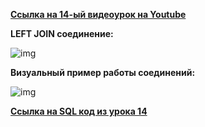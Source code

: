 [**Ссылка на 14-ый видеоурок на Youtube**](https://youtu.be/2Rww3MMBx5A)


**LEFT JOIN соединение:**

![img](https://github.com/Data-Learn/SQL-for-beginners/blob/main/SQL-101%20Modules/Module%202/Lesson%2014/images/LEFT%20JOIN%20%D1%81%D0%BE%D0%B5%D0%B4%D0%B8%D0%BD%D0%B5%D0%BD%D0%B8%D0%B5.gif)

**Визуальный пример работы соединений:**

![img](https://github.com/Data-Learn/SQL-for-beginners/blob/main/SQL-101%20Modules/Module%202/Lesson%2014/images/%D0%92%D0%B8%D0%B7%D1%83%D0%B0%D0%BB%D1%8C%D0%BD%D1%8B%D0%B9%20%D0%BF%D1%80%D0%B8%D0%BC%D0%B5%D1%80%20%D1%80%D0%B0%D0%B1%D0%BE%D1%82%D1%8B%20%D1%81%D0%BE%D0%B5%D0%B4%D0%B8%D0%BD%D0%B5%D0%BD%D0%B8%D0%B9.png)

[**Ссылка на SQL код из урока 14**](https://raw.githubusercontent.com/Data-Learn/SQL-for-beginners/main/SQL-101%20Modules/Module%202/Lesson%2014/SQL%20%D1%84%D0%B0%D0%B9%D0%BB%D1%8B/SQL%20%D0%BA%D0%BE%D0%B4%20%D0%B8%D0%B7%20%D1%83%D1%80%D0%BE%D0%BA%D0%B0%2014.sql)




